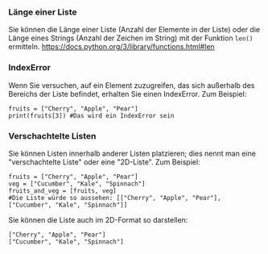 ### Länge einer Liste
Sie können die Länge einer Liste (Anzahl der Elemente in der Liste) oder die Länge eines Strings (Anzahl der Zeichen im String) mit der Funktion `len()` ermitteln. https://docs.python.org/3/library/functions.html#len

### IndexError
Wenn Sie versuchen, auf ein Element zuzugreifen, das sich außerhalb des Bereichs der Liste befindet, erhalten Sie einen IndexError. Zum Beispiel:  

```
fruits = ["Cherry", "Apple", "Pear"]
print(fruits[3]) #Das wird ein IndexError sein
```

### Verschachtelte Listen
Sie können Listen innerhalb anderer Listen platzieren; dies nennt man eine "verschachtelte Liste" oder eine "2D-Liste". Zum Beispiel:  

```
fruits = ["Cherry", "Apple", "Pear"]
veg = ["Cucumber", "Kale", "Spinnach"]
fruits_and_veg = [fruits, veg]
#Die Liste würde so aussehen: [["Cherry", "Apple", "Pear"], ["Cucumber", "Kale", "Spinnach"]]
```
Sie können die Liste auch im 2D-Format so darstellen:
```
["Cherry", "Apple", "Pear"]
["Cucumber", "Kale", "Spinnach"]